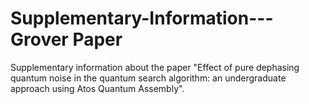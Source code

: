 # Supplementary-Information---Grover Paper
Supplementary information about the paper "Effect of pure dephasing quantum noise in the quantum search algorithm: an undergraduate approach using Atos Quantum Assembly".
